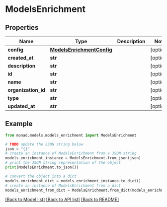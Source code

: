 # ModelsEnrichment


## Properties

Name | Type | Description | Notes
------------ | ------------- | ------------- | -------------
**config** | [**ModelsEnrichmentConfig**](ModelsEnrichmentConfig.md) |  | [optional] 
**created_at** | **str** |  | [optional] 
**description** | **str** |  | [optional] 
**id** | **str** |  | [optional] 
**name** | **str** |  | [optional] 
**organization_id** | **str** |  | [optional] 
**type** | **str** |  | [optional] 
**updated_at** | **str** |  | [optional] 

## Example

```python
from monad.models.models_enrichment import ModelsEnrichment

# TODO update the JSON string below
json = "{}"
# create an instance of ModelsEnrichment from a JSON string
models_enrichment_instance = ModelsEnrichment.from_json(json)
# print the JSON string representation of the object
print(ModelsEnrichment.to_json())

# convert the object into a dict
models_enrichment_dict = models_enrichment_instance.to_dict()
# create an instance of ModelsEnrichment from a dict
models_enrichment_from_dict = ModelsEnrichment.from_dict(models_enrichment_dict)
```
[[Back to Model list]](../README.md#documentation-for-models) [[Back to API list]](../README.md#documentation-for-api-endpoints) [[Back to README]](../README.md)


